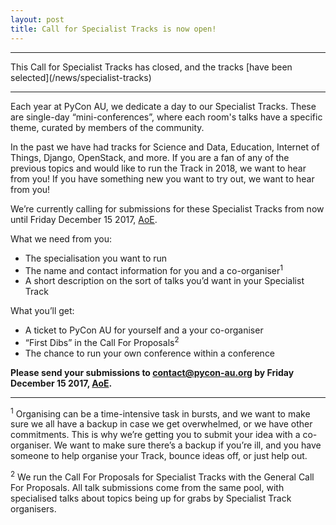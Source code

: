```yaml
---
layout: post
title: Call for Specialist Tracks is now open!
---
```


<hr>
<span class="abstract">This Call for Specialist Tracks has closed, and the tracks [have been selected](/news/specialist-tracks)</span>
<hr>


Each year at PyCon AU, we dedicate a day to our Specialist Tracks. These are single-day “mini-conferences”, where each room's talks have a specific theme, curated by members of the community.


In the past we have had tracks for Science and Data, Education, Internet of Things, Django, OpenStack, and more. If you are a fan of any of the previous topics and would like to run the Track in 2018, we want to hear from you! If you have something new you want to try out, we want to hear from you!


We’re currently calling for submissions for these Specialist Tracks from now until Friday December 15 2017, [AoE](https://en.wikipedia.org/wiki/Anywhere_on_Earth).


What we need from you:

- The specialisation you want to run
- The name and contact information for you and a co-organiser<sup>1</sup>
- A short description on the sort of talks you’d want in your Specialist Track


What you’ll get:

- A ticket to PyCon AU for yourself and a your co-organiser
- “First Dibs” in the Call For Proposals<sup>2</sup>
- The chance to run your own conference within a conference

__Please send your submissions to contact@pycon-au.org by Friday December 15 2017, [AoE](https://en.wikipedia.org/wiki/Anywhere_on_Earth).__

---

<sup>1</sup> Organising can be a time-intensive task in bursts, and we want to make sure we all have a backup in case we get overwhelmed, or we have other commitments. This is why we’re getting you to submit your idea with a co-organiser. We want to make sure there’s a backup if you’re ill, and you have someone to help organise your Track, bounce ideas off, or just help out.


<sup>2</sup> We run the Call For Proposals for Specialist Tracks with the General Call For Proposals. All talk submissions come from the same pool, with specialised talks about topics being up for grabs by Specialist Track organisers.
